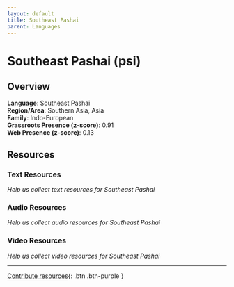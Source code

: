 ```yaml
---
layout: default
title: Southeast Pashai
parent: Languages
---
```


# Southeast Pashai (psi)

## Overview

**Language**: Southeast Pashai  
**Region/Area**: Southern Asia, Asia  
**Family**: Indo-European  
**Grassroots Presence (z-score)**: 0.91  
**Web Presence (z-score)**: 0.13  

## Resources

### Text Resources
*Help us collect text resources for Southeast Pashai*

### Audio Resources
*Help us collect audio resources for Southeast Pashai*

### Video Resources
*Help us collect video resources for Southeast Pashai*

---

[Contribute resources](https://forms.office.com/e/1SfLJx3u1r){: .btn .btn-purple }
